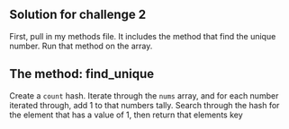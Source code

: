 ## Solution for challenge 2
First, pull in my methods file. It includes the method that find the unique number.
Run that method on the array.

## The method: find_unique
Create a `count` hash. Iterate through the `nums` array, and for each number iterated through, add 1 to that numbers tally. Search through the hash for the element that has a value of 1, then return that elements key